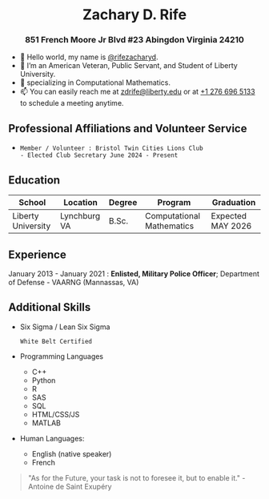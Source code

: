 <!---
rifezacharyd/rifezacharyd is a ✨ special ✨ repository because its `README.md` (this file) appears on your GitHub profile.
You can click the Preview link to take a look at your changes.
--->

<h1 style="text-align: center">Zachary D. Rife</h1>
<h3 style="text-align: center"> 851 French Moore Jr Blvd #23 Abingdon Virginia 24210</h3>


- 👋 Hello world, my name is [@rifezacharyd](https://www.github.com/rifezacharyd).
- 👀 I’m an American Veteran, Public Servant, and Student of Liberty University. 
- 🌱 specializing in Computational Mathematics.
- 📫 You can easily reach me at <a href="mailto:zdrife@liberty.edu">zdrife@liberty.edu</a> or at <a href="tel:+12766965133">+1 276 696 5133</a> to schedule a meeting anytime.


Professional Affiliations and Volunteer Service
----------------------------------------------------

-     Member / Volunteer : Bristol Twin Cities Lions Club 
      - Elected Club Secretary June 2024 - Present


Education
---------

| School                        | Location          | Degree | Program                                 | Graduation            |
| ----------------------------- | ----------------- | ------ | --------------------------------------- |---------------------- |
| Liberty University            | Lynchburg VA      | B.Sc.  | Computational Mathematics               | Expected MAY 2026     |



Experience
----------

January 2013 - January 2021
: **Enlisted, Military Police Officer**; Department of Defense - VAARNG (Mannassas, VA)


Additional Skills
-----------------

* Six Sigma / Lean Six Sigma

      White Belt Certified

* Programming Languages

  - C++
  - Python
  - R
  - SAS
  - SQL
  - HTML/CSS/JS
  - MATLAB


[ref]: https://zacharyrife.com/

* Human Languages:

     - English (native speaker)
     - French


>
>   "As for the Future, your task is not to foresee it, but to enable it." - Antoine de Saint Exupéry
>

